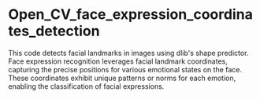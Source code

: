 # Open_CV_face_expression_coordinates_detection
This code detects facial landmarks in images using dlib's shape predictor. Face expression recognition leverages facial landmark coordinates, capturing the precise positions for various emotional states on the face. These coordinates exhibit unique patterns or norms for each emotion, enabling the classification of facial expressions.
